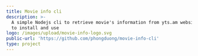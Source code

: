 ```yaml
---
title: Movie info cli
description: >-
  A simple Nodejs cli to retrieve movie's information from yts.am website. Easy
  to install and use
logo: /images/upload/movie-info-logo.svg
public-url: 'https://github.com/phongduong/movie-info-cli'
type: project
---
```


